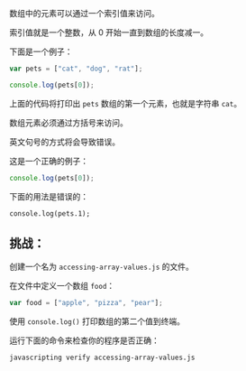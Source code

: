 数组中的元素可以通过一个索引值来访问。

索引值就是一个整数，从 0 开始一直到数组的长度减一。

下面是一个例子：

```js
var pets = ["cat", "dog", "rat"];

console.log(pets[0]);
```

上面的代码将打印出 `pets` 数组的第一个元素，也就是字符串 `cat`。

数组元素必须通过方括号来访问。

英文句号的方式将会导致错误。

这是一个正确的例子：

```js
console.log(pets[0]);
```

下面的用法是错误的：

```
console.log(pets.1);
```

## 挑战：

创建一个名为 `accessing-array-values.js` 的文件。

在文件中定义一个数组 `food`：

```js
var food = ["apple", "pizza", "pear"];
```

使用 `console.log()` 打印数组的第二个值到终端。

运行下面的命令来检查你的程序是否正确：

```bash
javascripting verify accessing-array-values.js
```
